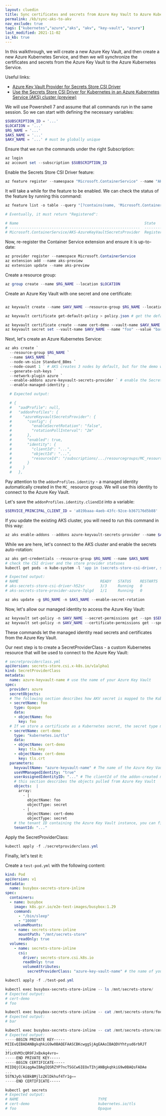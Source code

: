 ```yaml
---
layout: cluedin
title: Sync certificates and secrets from Azure Key Vault to Azure Kubetnetes Service
permalink: /kb/sync-aks-to-akv
nav_exclude: true
tags: ["kubernetes","azure","aks", "akv", "key-vault", "azure"]
last_modified: 2021-11-02
is_kb: true
---
```


In this walkthrough, we will create a new Azure Key Vault, and then create a new Azure Kubernetes Service, and then we will synchronize the certificates and secrets from the Azure Key Vault to the Azure Kubernetes Service.

Useful links:
* [Azure Key Vault Provider for Secrets Store CSI Driver](https://azure.github.io/secrets-store-csi-driver-provider-azure/)
* [Use the Secrets Store CSI Driver for Kubernetes in an Azure Kubernetes Service (AKS) cluster (preview)](https://docs.microsoft.com/en-us/azure/aks/csi-secrets-store-driver)


We will use Powershell 7 and assume that all commands run in the same session. So we can start with defining the necessary variables:

```powershell
$SUBSCRIPTION_ID = '...'
$LOCATION = '...'
$RG_NAME = '...'
$AKS_NAME = '...'
$AKV_NAME = '...' # must be globally unique
```

Ensure that we run the commands under the right Subscription:

```powershell
az login
az account set --subscription $SUBSCRIPTION_ID
```

Enable the Secrets Store CSI Driver feature:

```powershell
az feature register --namespace "Microsoft.ContainerService" --name "AKS-AzureKeyVaultSecretsProvider"
```

It will take a while for the feature to be enabled. We can check the status of the feature by running this command:

```powershell
az feature list -o table --query "[?contains(name, 'Microsoft.ContainerService/AKS-AzureKeyVaultSecretsProvider')].{Name:name,State:properties.state}"

# Eventually, it must return "Registered":

# Name                                                         State
# -----------------------------------------------------------  ----------
# Microsoft.ContainerService/AKS-AzureKeyVaultSecretsProvider  Registered
```

Now, re-register the Container Service extension and ensure it is up-to-date:

```powershell
az provider register --namespace Microsoft.ContainerService
az extension add --name aks-preview
az extension update --name aks-preview
```

Create a resource group:

```powershell
az group create --name $RG_NAME --location $LOCATION
```

Create an Azure Key Vault with one secret and one certificate:

```powershell

az keyvault create --name $AKV_NAME --resource-group $RG_NAME --location $LOCATION

az keyvault certificate get-default-policy > policy.json # get the default policy

az keyvault certificate create --name cert-demo --vault-name $AKV_NAME -p "@policy.json"
az keyvault secret set --vault-name $AKV_NAME --name "foo" --value "bar"
```

Next, let's create an Azure Kubernetes Service:

```powershell
az aks create `
  --resource-group $RG_NAME `
  --name $AKS_NAME `
  --node-vm-size Standard_B8ms `
  --node-count 1 ` # AKS creates 3 nodes by default, but for the demo we need only one
  --generate-ssh-keys `
  --network-plugin azure `
  --enable-addons azure-keyvault-secrets-provider ` # enable the Secrets Store CSI Driver
  --enable-managed-identity ;

  # Expected output:

  # {
  #   "aadProfile": null,
  #   "addonProfiles": {
  #     "azureKeyvaultSecretsProvider": {
  #       "config": {
  #         "enableSecretRotation": "false",
  #         "rotationPollInterval": "2m"
  #       },
  #       "enabled": true,
  #       "identity": {
  #         "clientId": "...",
  #         "objectId": "...",
  #         "resourceId": "/subscriptions/.../resourcegroups/MC_resourse-group-name_region/providers/Microsoft.ManagedIdentity/userAssignedIdentities/azurekeyvaultsecretsprovider-aks-name"
  #       }
  #     }
  #   },
```

Pay attention to the `addonProfiles.identity` - a managed identity automatically created in the `MC_` resource group. We will use this identity to connect to the Azure Key Vault.

Let's save the `addonProfiles.identity.cliendId` into a variable:

```powershell
$SERVICE_PRINCIPAL_CLIENT_ID = 'a819baaa-4aeb-43fc-92ce-b367176d5b88'
```

If you update the existing AKS cluster, you will need to run this command in this way:

```powershell
az aks enable-addons --addons azure-keyvault-secrets-provider --name $AKS_NAME --resource-group $RG_NAME
```

While we are here, let's connect to the AKS cluster and enable the secrets auto-rotation:

```powershell
az aks get-credentials --resource-group $RG_NAME --name $AKS_NAME
# check the CSI driver and the store provider statuses
kubectl get pods -n kube-system -l 'app in (secrets-store-csi-driver, secrets-store-provider-azure)'

# Expected output:
# NAME                                     READY   STATUS    RESTARTS   AGE
# aks-secrets-store-csi-driver-h52sr       3/3     Running   0          0h17m
# aks-secrets-store-provider-azure-7qlgd   1/1     Running   0          0h30m

az aks update -g $RG_NAME -n $AKS_NAME --enable-secret-rotation
```

Now, let's allow our managed identity to access the Azure Key Vault:

```powershell
az keyvault set-policy -n $AKV_NAME --secret-permissions get --spn $SERVICE_PRINCIPAL_CLIENT_ID
az keyvault set-policy -n $AKV_NAME --certificate-permissions get --spn $SERVICE_PRINCIPAL_CLIENT_ID
```

These commands let the managed identity read secrets and certificates from the Azure Key Vault.


Our next step is to create a SecretProviderClass - a custom Kubernetes resource that will be used to connect to the Azure Key Vault:

```yaml
# secretproviderclass.yml
apiVersion: secrets-store.csi.x-k8s.io/v1alpha1
kind: SecretProviderClass
metadata:
  name: azure-keyvault-name # use the name of your Azure Key Vault
spec:
  provider: azure
  secretObjects:
  # The following section describes how AKV secret is mapped to the Kubernetes secret:
  - secretName: foo
    type: Opaque
    data:
    - objectName: foo
      key: foo
  # If we store a certificate as a Kubernetes secret, the secret type must be kubernetes.io/tls
  - secretName: cert-demo
    type: "kubernetes.io/tls"
    data:
    - objectName: cert-demo
      key: tls.key
    - objectName: cert-demo
      key: tls.crt
  parameters:
    keyvaultName: "azure-keyvault-name" # The name of the Azure Key Vault
    useVMManagedIdentity: "true"         
    userAssignedIdentityID: "..." # The clientId of the addon-created managed identity
    # this section describes the objects pulled from Azure Key Vault
    objects:  |
      array:
        - |
          objectName: foo
          objectType: secret
        - |
          objectName: cert-demo
          objectType: secret
    # the tenant ID containing the Azure Key Vault instance, you can find it in Azure Portal
    tenantId: "..." 
```

Apply the SecretProviderClass:

```powershell
kubectl apply -f ./secretproviderclass.yml
```

Finally, let's test it:

Create a `test-pod.yml` with the following content:

```yaml
kind: Pod
apiVersion: v1
metadata:
  name: busybox-secrets-store-inline
spec:
  containers:
  - name: busybox
    image: k8s.gcr.io/e2e-test-images/busybox:1.29
    command:
      - "/bin/sleep"
      - "10000"
    volumeMounts:
    - name: secrets-store-inline
      mountPath: "/mnt/secrets-store"
      readOnly: true
  volumes:
    - name: secrets-store-inline
      csi:
        driver: secrets-store.csi.k8s.io
        readOnly: true
        volumeAttributes:
          secretProviderClass: "azure-key-vault-name" # the name of your key vault
```

```powershell
kubectl apply -f ./test-pod.yml

kubectl exec busybox-secrets-store-inline -- ls /mnt/secrets-store/
# Expected output:
# cert-demo
# foo

kubectl exec busybox-secrets-store-inline -- cat /mnt/secrets-store/foo
# Expected output:
# bar

kubectl exec busybox-secrets-store-inline -- cat /mnt/secrets-store/cert-demo
# Expected output:
-----BEGIN PRIVATE KEY-----
MIIEvQIBADANBgkqhkiG9w0BAQEFAASCBKcwggSjAgEAAoIBAQDVYhtyud6rbRJT
...
3fic6VM3cQR9FJxBxAq4vro=
-----END PRIVATE KEY-----
-----BEGIN CERTIFICATE-----
MIIDQjCCAiqgAwIBAgIQSRZYP7ncTSGCw6IEOxTIhjANBgkqhkiG9w0BAQsFADAe
...
5STNJyO/kEBkBMjlzZKlDkhuf4Tr1g==
-----END CERTIFICATE-----
```

```powershell
kubectl get secrets
# Expected output:
# NAME                                    TYPE                                  DATA   AGE
# cert-demo                               kubernetes.io/tls                     2      9h
# foo                                     Opaque                                1      9h
```
